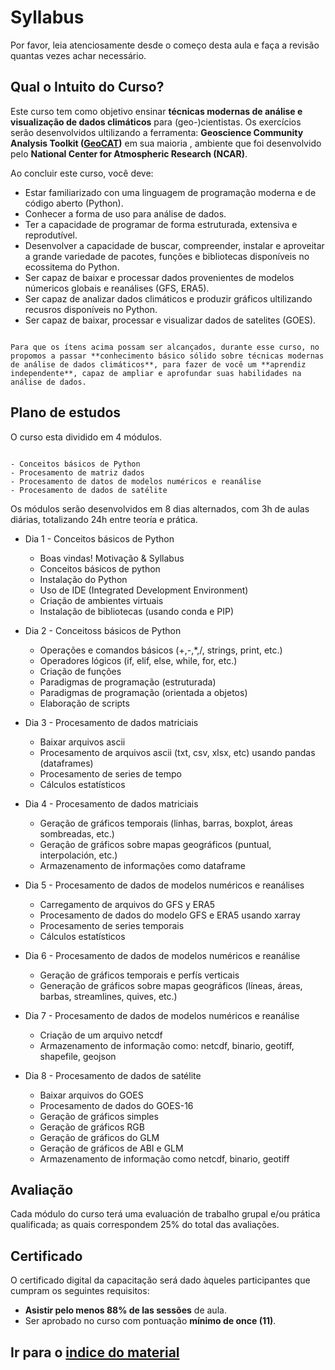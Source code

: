 # Syllabus

Por favor, leia atenciosamente desde o começo desta aula e faça a revisão quantas vezes achar necessário.

## Qual o Intuito do Curso?



Este curso tem como objetivo ensinar **técnicas modernas de análise e visualização de dados climáticos** para (geo-)cientistas. Os exercícios serão desenvolvidos ultilizando a ferramenta: **Geoscience Community Analysis Toolkit ([GeoCAT](https://geocat.ucar.edu/))** em sua maioria , ambiente que foi desenvolvido pelo **National Center for Atmospheric Research (NCAR)**.


Ao concluir este curso, você deve:

- Estar familiarizado con uma linguagem de programação moderna e de código aberto (Python).
- Conhecer a forma de uso para análise de dados.
- Ter a capacidade de programar de forma estruturada, extensiva e reprodutível.
- Desenvolver a capacidade de buscar, compreender, instalar e aproveitar a grande variedade de pacotes, funções e bibliotecas disponíveis no ecossitema do Python.
- Ser capaz de baixar e processar dados provenientes de modelos númericos globais e reanálises (GFS, ERA5).
- Ser capaz de analizar dados climáticos e produzir gráficos ultilizando recusros disponíveis no Python.
- Ser capaz de baixar, processar e visualizar dados de satelites (GOES).

```{Importante}:

Para que os ítens acima possam ser alcançados, durante esse curso, no propomos a passar **conhecimento básico sólido sobre técnicas modernas de análise de dados climáticos**, para fazer de você um **aprendiz independente**, capaz de ampliar e aprofundar suas habilidades na análise de dados.
```

## Plano de estudos

O curso esta dividido em 4 módulos.

```{Módulos}:

- Conceitos básicos de Python
- Procesamento de matriz dados
- Procesamento de datos de modelos numéricos e reanálise
- Procesamento de dados de satélite
```
Os módulos serão desenvolvidos em 8 dias alternados, com 3h de aulas diárias, totalizando 24h entre teoría e prática.

- Dia 1 - Conceitos básicos de Python
    - Boas vindas! Motivação & Syllabus
    - Conceitos básicos de python
    - Instalação do Python
    - Uso de IDE (Integrated Development Environment)
    - Criação de ambientes virtuais
    - Instalação de bibliotecas (usando conda e PIP)
    
- Dia 2 - Conceitoss básicos de Python 
    - Operações e comandos básicos (+,-,*,/, strings, print, etc.)
    - Operadores lógicos (if, elif, else, while, for, etc.)
    - Criação de funções
    - Paradigmas de programação (estruturada)
    - Paradigmas de programação (orientada a objetos)
    - Elaboração de scripts

- Dia 3 - Procesamento de dados matriciais
    - Baixar arquivos ascii
    - Procesamento de arquivos ascii (txt, csv, xlsx, etc) usando pandas (dataframes)
    - Procesamento de series de tempo
    - Cálculos estatísticos

- Dia 4 - Procesamento de dados matriciais
    - Geração de gráficos temporais (linhas, barras, boxplot, áreas sombreadas, etc.)
    - Geração de gráficos sobre mapas geográficos (puntual, interpolación, etc.)
    - Armazenamento de informações como dataframe  

- Dia 5 - Procesamento de dados de modelos numéricos e reanálises
    - Carregamento de arquivos do GFS y ERA5
    - Procesamento de dados do modelo GFS e ERA5 usando xarray
    - Procesamento de series temporais 
    - Cálculos estatísticos

- Dia 6 - Procesamento de dados de modelos numéricos e reanálise
    - Geração de gráficos temporais e perfís verticais
    - Generação de gráficos sobre mapas geográficos (líneas, áreas, barbas, streamlines, quives, etc.)

- Dia 7 - Procesamento de dados de modelos numéricos e reanálise
    - Criação de um arquivo netcdf
    - Armazenamento de informação como: netcdf, binario, geotiff, shapefile, geojson

- Dia 8 - Procesamento de dados de satélite
    - Baixar arquivos do GOES
    - Procesamento de dados do GOES-16
    - Geração de gráficos simples
    - Geração de gráficos RGB
    - Geração de gráficos do GLM
    - Geração de gráficos de ABI e GLM
    - Armazenamento de informação como netcdf, binario, geotiff

## Avaliação

Cada módulo do curso terá uma evaluación de trabalho grupal e/ou prática qualificada; as quais correspondem 25% do total das avaliações.

## Certificado

O certificado digital da capacitação será dado àqueles participantes que cumpram os seguintes requisitos:

- **Asistir pelo menos 88% de las sessões** de aula.
- Ser aprobado no curso com pontuação **mínimo de once (11)**.



## Ir para o [indice do material](./indice.md)
